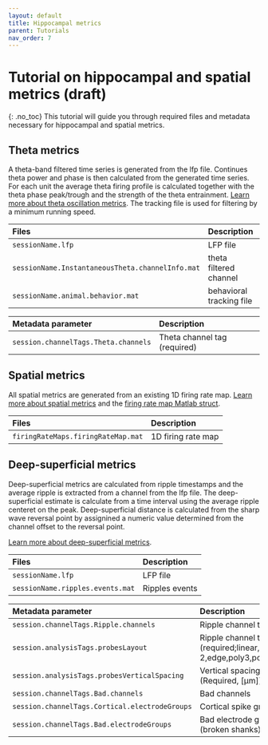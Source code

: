 ```yaml
---
layout: default
title: Hippocampal metrics
parent: Tutorials
nav_order: 7
---
```

# Tutorial on hippocampal and spatial metrics (draft)
{: .no_toc}
This tutorial will guide you through required files and metadata necessary for hippocampal and spatial metrics.

## Theta metrics
A theta-band filtered time series is generated from the lfp file. Continues theta power and phase is then calculated from the generated time series. For each unit the average theta firing profile is calculated together with the theta phase peak/trough and the strength of the theta entrainment. [Learn more about theta oscillation metrics](/Cell-Explorer/pipeline/standard-cell-metrics/#theta-oscillation-metrics). The tracking file is used for filtering by a minimum running speed.

| Files        | Description  |
|:-------------|:-------------|
| `sessionName.lfp` | LFP file |
| `sessionName.InstantaneousTheta.channelInfo.mat` | theta filtered channel |
| `sessionName.animal.behavior.mat` | behavioral tracking file |

| Metadata parameter | Description |
|:-------------|:-----------|
| `session.channelTags.Theta.channels`| Theta channel tag (required) |

## Spatial metrics
All spatial metrics are generated from an existing 1D firing rate map. [Learn more about spatial metrics](/Cell-Explorer/pipeline/standard-cell-metrics/#spatial-metrics) and the [firing rate map Matlab struct](/Cell-Explorer/pipeline/data-structure-and-format/#firing-rate-maps). 

| Files        | Description |
|:-------------|:------------|
| `firingRateMaps.firingRateMap.mat` | 1D firing rate map | 

## Deep-superficial metrics
Deep-superficial metrics are calculated from ripple timestamps and the average ripple is extracted from a channel from the lfp file. The deep-superficial estimate is calculate from a time interval using the average ripple centeret on the peak. Deep-superficial distance is calculated from the sharp wave reversal point by assignined a numeric value determined from the channel offset to the reversal point.

[Learn more about deep-superficial metrics](/Cell-Explorer/pipeline/standard-cell-metrics/#sharp-wave-ripple-metric).

| Files        | Description |
|:-------------|:------------|
| `sessionName.lfp` | LFP file |
| `sessionName.ripples.events.mat` | Ripples events | 


| Metadata parameter | Description |
|:-------------|:-----------|
| `session.channelTags.Ripple.channels`| Ripple channel tag (required) |
| `session.analysisTags.probesLayout`| Ripple channel tag (required;linear,staggered,poly2,poly 2,edge,poly3,poly 3,poly5,poly 5)|
| `session.analysisTags.probesVerticalSpacing`| Vertical spacing between sites (Required, [µm]) |
| `session.channelTags.Bad.channels` | Bad channels |
| `session.channelTags.Cortical.electrodeGroups`| Cortical spike groups |
| `session.channelTags.Bad.electrodeGroups`| Bad electrode groups (Optional (broken shanks)) |
